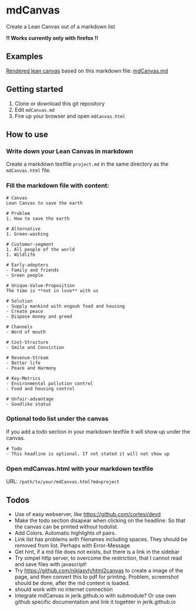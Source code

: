 # mdCanvas
Create a Lean Canvas out of a markdown list 

**!! Works currently only with firefox !!**

## Examples
[Rendered lean canvas]( https://jerik.github.io/mdCanvas/mdCanvas.html ) based on this markdown file: [mdCanvas.md]( https://raw.githubusercontent.com/jerik/mdCanvas/master/mdCanvas.md )

## Getting started
1. Clone or download this git repository 
1. Edit `mdCanvas.md`
1. Fire up your browser and open `mdCanvas.html`

## How to use
### Write down your Lean Canvas in markdown
Create a markdown textfile `project.md` in the same directory as the `mdCanvas.html` file. 

### Fill the markdown file with content: 

	# Canvas
	Lean Canvas to save the earth

	# Problem
	1. How to save the earth

	# Alternative
	1. Green-washing

	# Customer-segment
	1. All people of the world
	1. Wildlife

	# Early-adopters
	- Family and friends
	- Green people

	# Unique-Value-Proposition
	The time is **not in love** with us

	# Solution
	- Supply mankind with engouh food and housing
	- Create peace 
	- Dispose money and greed

	# Channels
	- Word of mouth

	# Cost-Structure
	- Smile and Conviction

	# Revenue-Stream
	- Better life
	- Peace and Harmony

	# Key-Metrics
	- Environmental pollution control
	- Food and housing control

	# Unfair-advantage
	- Goodlike status


### Optional todo list under the canvas
If you add a todo section in your markdown textfile it will show up under the canvas. 

	# Todo 
	- This headline is optional. If not stated it will not show up

### Open mdCanvas.html with your markdown textfile
URL: `/path/to/your/mdCanvas.html?md=project`

## Todos
- Use of easy webserver, like https://github.com/cortesi/devd
- Make the todo section disapear when clicking on the headline. So that the canvas can be printed without todolist.
- Add Colors. Automatic highlights of pairs. 
- Link list has problems with filenames including spaces. They should be removed from list. Perhaps with Error-Message
- Get hint, if a md file does not exists, but there is a link in the sidebar
- Try simpel http server, to overcome the restriction, that I cannot read and save files with javascript!
- Try https://github.com/niklasvh/html2canvas to create a image of the page, and then convert this to pdf for printing. Problem, screenshot should be done, after the md content is loaded.
- should work with no internet connection
- Integrate mdCanvas in jerik.github.io with submodule? Or use own github specific documentation and link it togehter in jerik.github.io
